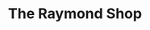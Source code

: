 ---
title: "The Raymond Shop"
url: /bangalore/the-raymond-shop-siddhaiah-puranik-road/
shop: clothes
---